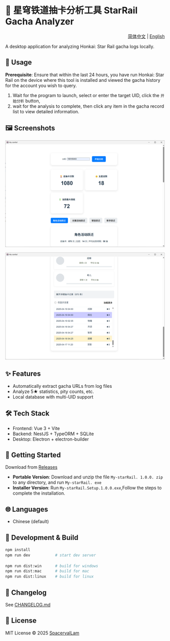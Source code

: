 # 🌠 星穹铁道抽卡分析工具 StarRail Gacha Analyzer

<div align="right">
  <a href="README.zh-CN.md">简体中文</a> | <a href="README.md">English</a>
</div>


A desktop application for analyzing Honkai: Star Rail gacha logs locally.

## 📖 Usage

**Prerequisite**: Ensure that within the last 24 hours, you have run Honkai: Star Rail on the device where this tool is installed and viewed the gacha history for the account you wish to query.

1. Wait for the program to launch, select or enter the target UID, click the `开始分析` button,
2. wait for the analysis to complete, then click any item in the gacha record list to view detailed information.

## 🖼️ Screenshots

![Main UI](docs/screenshot1.png)

![Detailed](docs/screenshot2.png)

## ✨ Features

- Automatically extract gacha URLs from log files
- Analyze 5★ statistics, pity counts, etc.
- Local database with multi-UID support


## 🛠️ Tech Stack

- Frontend: Vue 3 + Vite
- Backend: NestJS + TypeORM + SQLite
- Desktop: Electron + electron-builder

## 🚀 Getting Started

Download from [Releases](https://github.com/SpacervalLam/StarRail-toolkit/releases)

- **Portable Version**: Download and unzip the file `My-starRail. 1.0.0. zip` to any directory, and run `My-starRail. exe`
- **Installer Version**: Run `My-starRail.Setup.1.0.0.exe`,Follow the steps to complete the installation.  


## 🌐 Languages

- Chinese (default)

## 🧩 Development & Build

```bash
npm install
npm run dev           # start dev server

npm run dist:win      # build for windows
npm run dist:mac      # build for mac
npm run dist:linux    # build for linux
````

## 📝 Changelog

See [CHANGELOG.md](./CHANGELOG.md)

## 📄 License

MIT License © 2025 [SpacervalLam](https://github.com/SpacervalLam/StarRail-toolkit/blob/main/LICENSE) 


